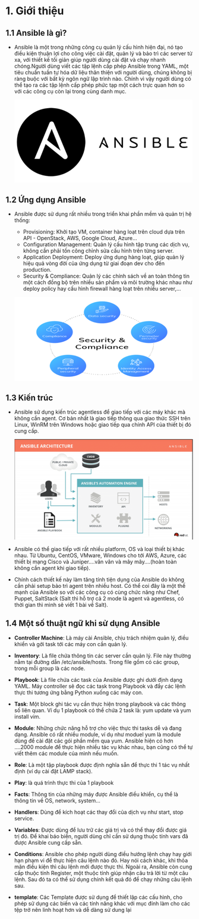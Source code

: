 # 1. Giới thiệu
## 1.1 Ansible là gì? 
- Ansible là một trong những công cụ quản lý cấu hình hiện đại, nó tạo điều kiện thuận lợi cho công việc cài đặt, quản lý và bảo trì các server từ xa, với thiết kế tối giản giúp người dùng cài đặt và chạy nhanh chóng.Người dùng viết các tập lệnh cấp phép Ansible trong YAML, một tiêu chuẩn tuần tự hóa dữ liệu thân thiện với người dùng, chúng không bị ràng buộc với bất kỳ ngôn ngữ lập trình nào. Chính vì vậy người dùng có thể tạo ra các tập lệnh cấp phép phức tạp một cách trực quan hơn so với các công cụ còn lại trong cùng danh mục.

  ![image](image/Screenshot_7.png)


## 1.2 Ứng dụng Ansible 

- Ansible được sử dụng rất nhiều trong triển khai phần mềm và quản trị hệ thống:

  - Provisioning: Khởi tạo VM, container hàng loạt trên cloud dựa trên API - OpenStack, AWS, Google Cloud, Azure…
  - Configuration Management: Quản lý cấu hình tập trung các dịch vụ, không cần phải tốn công chỉnh sửa cấu hình trên từng server.
  - Application Deployment: Deploy ứng dụng hàng loạt, giúp quản lý hiệu quả vòng đời của ứng dụng từ giai đoạn dev cho đến production.
  - Security & Compliance: Quản lý các chính sách về an toàn thông tin một cách đồng bộ trên nhiều sản phẩm và môi trường khác nhau như deploy policy hay cấu hình firewall hàng loạt trên nhiều server,…

  ![image](image/Screenshot_8.png)

## 1.3 Kiến trúc
- Ansible sử dụng kiến trúc agentless để giao tiếp với các máy khác mà không cần agent. Cơ bản nhất là giao tiếp thông qua giao thức SSH trên Linux, WinRM trên Windows hoặc giao tiếp qua chính API của thiết bị đó cung cấp.

  ![image](image/Screenshot_9.png)

- Ansible có thể giao tiếp với rất nhiều platform, OS và loại thiết bị khác nhau. Từ Ubuntu, CentOS, VMware, Windows cho tới AWS, Azure, các thiết bị mạng Cisco và Juniper….vân vân và mây mây….(hoàn toàn không cần agent khi giao tiếp).

- Chính cách thiết kế này làm tăng tính tiện dụng của Ansible do không cần phải setup bảo trì agent trên nhiều host. Có thể coi đây là một thế mạnh của Ansible so với các công cụ có cùng chức năng như Chef, Puppet, SaltStack (Salt thì hỗ trợ cả 2 mode là agent và agentless, có thời gian thì mình sẽ viết 1 bài về Salt).


## 1.4 Một số thuật ngữ khi sử dụng Ansible 

- **Controller Machine**: Là máy cài Ansible, chịu trách nhiệm quản lý, điều khiển và gởi task tới các máy con cần quản lý.
- **Inventory**: Là file chứa thông tin các server cần quản lý. File này thường nằm tại đường dẫn /etc/ansible/hosts. Trong file gồm có các group, trong mỗi group là các node. 
- **Playbook**: Là file chứa các task của Ansible được ghi dưới định dạng YAML. Máy controller sẽ đọc các task trong Playbook và đẩy các lệnh thực thi tương ứng bằng Python xuống các máy con.
- **Task**: Một block ghi tác vụ cần thực hiện trong playbook và các thông số liên quan. Ví dụ 1 playbook có thể chứa 2 task là: yum update và yum install vim.
- **Module**: Những chức năng hỗ trợ cho việc thực thi tasks dễ và đang dạng. Ansible có rất nhiều module, ví dụ như moduel yum là module dùng để cài đặt các gói phần mềm qua yum. Ansible hiện có hơn ….2000 module để thực hiện nhiều tác vụ khác nhau, bạn cũng có thể tự viết thêm các module của mình nếu muốn.
- **Role**: Là một tập playbook được định nghĩa sẵn để thực thi 1 tác vụ nhất định (ví dụ cài đặt LAMP stack).
- **Play**: là quá trình thực thi của 1 playbook
- **Facts**: Thông tin của những máy được Ansible điều khiển, cụ thể là thông tin về OS, network, system…
- **Handlers**: Dùng để kích hoạt các thay đổi của dịch vụ như start, stop service.
- **Variables**: Được dùng để lưu trữ các giá trị và có thể thay đổi được giá trị đó. Để khai báo biến, người dùng chỉ cần sử dụng thuộc tính vars đã được Ansible cung cấp sẵn.
- **Conditions**: Ansible cho phép người dùng điều hướng lệnh chạy hay giới hạn phạm vi để thực hiện câu lệnh nào đó. Hay nói cách khác, khi thỏa mãn điều kiện thì câu lệnh mới được thực thi. Ngoài ra, Ansible còn cung cấp thuộc tính Register, một thuộc tính giúp nhận câu trả lời từ một câu lệnh. Sau đó ta có thể sử dụng chính kết quả đó để chạy những câu lệnh sau.

- **template**: Các Template được sử dụng để thiết lập các cấu hình, cho phép sử dụng các biến và các tính năng khác với mục đính làm cho các tệp trở nên linh hoạt hơn và dễ dàng sử dung lại

